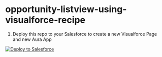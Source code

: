 # opportunity-listview-using-visualforce-recipe

1. Deploy this repo to your Salesforce to create a new Visualforce Page and new Aura App
<a href="https://githubsfdeploy.herokuapp.com?owner=mambomerge&amp;repo=opportunity-listview-using-visualforce-recipe">
  <img src="https://raw.githubusercontent.com/afawcett/githubsfdeploy/master/src/main/webapp/resources/img/deploy.png" alt="Deploy to Salesforce" />
</a>
